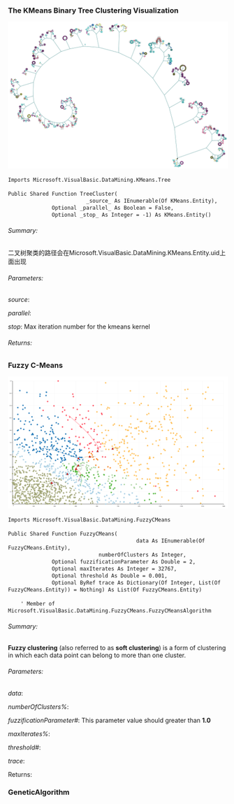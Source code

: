 ### The KMeans Binary Tree Clustering Visualization

![](./phenotypic-bTree-lightbox.png)

```vbnet
Imports Microsoft.VisualBasic.DataMining.KMeans.Tree

Public Shared Function TreeCluster(
                         _source_ As IEnumerable(Of KMeans.Entity),
              Optional _parallel_ As Boolean = False, 
              Optional _stop_ As Integer = -1) As KMeans.Entity()
```

###### Summary:
二叉树聚类的路径会在Microsoft.VisualBasic.DataMining.KMeans.Entity.uid上面出现

###### Parameters:
_source_: 

_parallel_: 

_stop_: Max iteration number for the kmeans kernel

###### Returns:

### Fuzzy C-Means

![](./algorithms/CMeans/CMeans.png)

```vbnet
Imports Microsoft.VisualBasic.DataMining.FuzzyCMeans

Public Shared Function FuzzyCMeans(
                                         data As IEnumerable(Of FuzzyCMeans.Entity), 
                             numberOfClusters As Integer, 
              Optional fuzzificationParameter As Double = 2, 
              Optional maxIterates As Integer = 32767, 
              Optional threshold As Double = 0.001, 
              Optional ByRef trace As Dictionary(Of Integer, List(Of FuzzyCMeans.Entity)) = Nothing) As List(Of FuzzyCMeans.Entity)
              
    ' Member of Microsoft.VisualBasic.DataMining.FuzzyCMeans.FuzzyCMeansAlgorithm
```

###### Summary:
**Fuzzy clustering** (also referred to as **soft clustering**) is a form of clustering in which each data point can belong to more than one cluster.

###### Parameters:
_data_: 

_numberOfClusters%_: 

_fuzzificationParameter#_: This parameter value should greater than **1.0**

_maxIterates%_: 

_threshold#_: 

_trace_: 

Returns:

### GeneticAlgorithm

